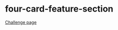 # four-card-feature-section

[Challenge page](https://www.frontendmentor.io/challenges/four-card-feature-section-weK1eFYK)